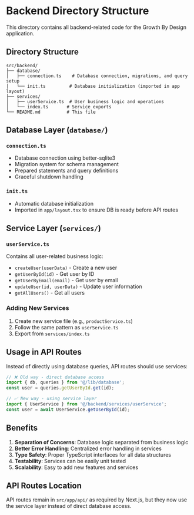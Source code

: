 # Backend Directory Structure

This directory contains all backend-related code for the Growth By Design application.

## Directory Structure

```
src/backend/
├── database/
│   ├── connection.ts    # Database connection, migrations, and query setup
│   └── init.ts         # Database initialization (imported in app layout)
├── services/
│   ├── userService.ts  # User business logic and operations
│   └── index.ts       # Service exports
└── README.md          # This file
```

## Database Layer (`database/`)

### `connection.ts`
- Database connection using better-sqlite3
- Migration system for schema management
- Prepared statements and query definitions
- Graceful shutdown handling

### `init.ts`
- Automatic database initialization
- Imported in `app/layout.tsx` to ensure DB is ready before API routes

## Service Layer (`services/`)

### `userService.ts`
Contains all user-related business logic:
- `createUser(userData)` - Create a new user
- `getUserById(id)` - Get user by ID
- `getUserByEmail(email)` - Get user by email
- `updateUser(id, userData)` - Update user information
- `getAllUsers()` - Get all users

### Adding New Services
1. Create new service file (e.g., `productService.ts`)
2. Follow the same pattern as `userService.ts`
3. Export from `services/index.ts`

## Usage in API Routes

Instead of directly using database queries, API routes should use services:

```typescript
// ❌ Old way - direct database access
import { db, queries } from '@/lib/database';
const user = queries.getUserById.get(id);

// ✅ New way - using service layer
import { UserService } from '@/backend/services/userService';
const user = await UserService.getUserById(id);
```

## Benefits

1. **Separation of Concerns**: Database logic separated from business logic
2. **Better Error Handling**: Centralized error handling in services
3. **Type Safety**: Proper TypeScript interfaces for all data structures
4. **Testability**: Services can be easily unit tested
5. **Scalability**: Easy to add new features and services

## API Routes Location

API routes remain in `src/app/api/` as required by Next.js, but they now use the service layer instead of direct database access. 